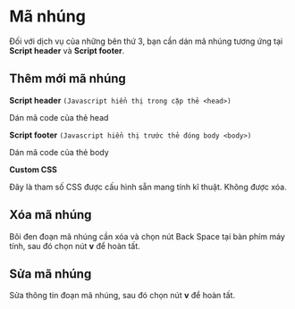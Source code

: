 # Mã nhúng

Đối với dịch vụ của những bên thứ 3, bạn cần dán mã nhúng tương ứng tại **Script header** và **Script footer**.

## Thêm mới mã nhúng

**Script header** `(Javascript hiển thị trong cặp thẻ <head>)`

Dán mã code của thẻ head

**Script footer** `(Javascript hiển thị trước thẻ đóng body <body>)`

Dán mã code của thẻ body

**Custom CSS**

Đây là tham số CSS được cấu hình sẵn mang tính kĩ thuật. Không được xóa.
  
## Xóa mã nhúng
Bôi đen đoạn mã nhúng cần xóa và chọn nút Back Space tại bàn phím máy tính, sau đó chọn nút **v** để hoàn tất.

## Sửa mã nhúng
Sửa thông tin đoạn mã nhúng, sau đó chọn nút **v** để hoàn tất.
